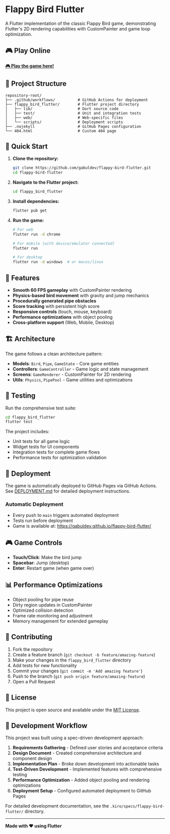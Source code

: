 # Flappy Bird Flutter

A Flutter implementation of the classic Flappy Bird game, demonstrating Flutter's 2D rendering capabilities with CustomPainter and game loop optimization.

## 🎮 Play Online

**[🎮 Play the game here!](https://gabuldev.github.io/flappy-bird-flutter/)**

## 📁 Project Structure

```
repository-root/
├── .github/workflows/          # GitHub Actions for deployment
├── flappy_bird_flutter/        # Flutter project directory
│   ├── lib/                    # Dart source code
│   ├── test/                   # Unit and integration tests
│   ├── web/                    # Web-specific files
│   └── scripts/                # Deployment scripts
├── .nojekyll                   # GitHub Pages configuration
└── 404.html                    # Custom 404 page
```

## 🚀 Quick Start

1. **Clone the repository:**

   ```bash
   git clone https://github.com/gabuldev/flappy-bird-flutter.git
   cd flappy-bird-flutter
   ```

2. **Navigate to the Flutter project:**

   ```bash
   cd flappy_bird_flutter
   ```

3. **Install dependencies:**

   ```bash
   flutter pub get
   ```

4. **Run the game:**

   ```bash
   # For web
   flutter run -d chrome

   # For mobile (with device/emulator connected)
   flutter run

   # For desktop
   flutter run -d windows  # or macos/linux
   ```

## 🎯 Features

- **Smooth 60 FPS gameplay** with CustomPainter rendering
- **Physics-based bird movement** with gravity and jump mechanics
- **Procedurally generated pipe obstacles**
- **Score tracking** with persistent high score
- **Responsive controls** (touch, mouse, keyboard)
- **Performance optimizations** with object pooling
- **Cross-platform support** (Web, Mobile, Desktop)

## 🏗️ Architecture

The game follows a clean architecture pattern:

- **Models**: `Bird`, `Pipe`, `GameState` - Core game entities
- **Controllers**: `GameController` - Game logic and state management
- **Screens**: `GameRenderer` - CustomPainter for 2D rendering
- **Utils**: `Physics`, `PipePool` - Game utilities and optimizations

## 🧪 Testing

Run the comprehensive test suite:

```bash
cd flappy_bird_flutter
flutter test
```

The project includes:

- Unit tests for all game logic
- Widget tests for UI components
- Integration tests for complete game flows
- Performance tests for optimization validation

## 🚀 Deployment

The game is automatically deployed to GitHub Pages via GitHub Actions. See [DEPLOYMENT.md](flappy_bird_flutter/DEPLOYMENT.md) for detailed deployment instructions.

### Automatic Deployment

- Every push to `main` triggers automated deployment
- Tests run before deployment
- Game is available at: https://gabuldev.github.io/flappy-bird-flutter/

## 🎮 Game Controls

- **Touch/Click**: Make the bird jump
- **Spacebar**: Jump (desktop)
- **Enter**: Restart game (when game over)

## 📊 Performance Optimizations

- Object pooling for pipe reuse
- Dirty region updates in CustomPainter
- Optimized collision detection
- Frame rate monitoring and adjustment
- Memory management for extended gameplay

## 🤝 Contributing

1. Fork the repository
2. Create a feature branch (`git checkout -b feature/amazing-feature`)
3. Make your changes in the `flappy_bird_flutter` directory
4. Add tests for new functionality
5. Commit your changes (`git commit -m 'Add amazing feature'`)
6. Push to the branch (`git push origin feature/amazing-feature`)
7. Open a Pull Request

## 📄 License

This project is open source and available under the [MIT License](LICENSE).

## 🎯 Development Workflow

This project was built using a spec-driven development approach:

1. **Requirements Gathering** - Defined user stories and acceptance criteria
2. **Design Document** - Created comprehensive architecture and component design
3. **Implementation Plan** - Broke down development into actionable tasks
4. **Test-Driven Development** - Implemented features with comprehensive testing
5. **Performance Optimization** - Added object pooling and rendering optimizations
6. **Deployment Setup** - Configured automated deployment to GitHub Pages

For detailed development documentation, see the `.kiro/specs/flappy-bird-flutter/` directory.

---

**Made with ❤️ using Flutter**
